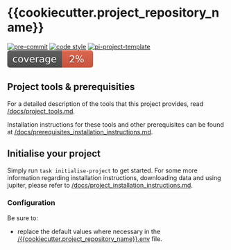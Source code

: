 

# {{cookiecutter.project_repository_name}}

[![pre-commit](https://img.shields.io/badge/pre--commit-enabled-brightgreen?logo=pre-commit&logoColor=white)](https://github.com/pre-commit/pre-commit)
[![code style](https://img.shields.io/badge/code%20style-black-000000.svg)](https://github.com/psf/black)
[![pi-project-template](https://img.shields.io/badge/π__project__template-1.0.2-green)](https://github.com/Rjdrenth/pi-project-template)
![coverage report](assets/images/coverage.svg)

## Project tools & prerequisities

For a detailed description of the tools that this project provides, read [/docs/project_tools.md](/docs/project_tools.md).

Installation instructions for these tools and other prerequisites can be found at [/docs/prerequisites_installation_instructions.md](/docs/prerequisites_installation_instructions.md).

## Initialise your project

Simply run `task initialise-project` to get started. For some more information regarding installation instructions, downloading data and using jupiter, please refer to [/docs/project_installation_instructions.md](/docs/project_installation_instructions.md).

<!---
It is advised to not adjust the text above, in order to make it easier to update this file when the project is updated according to the latest version of the project template.

Write your project-specific readme information below this comment. After updating, the previous text will be gone.
However, simply discard the Hunk deleting your text and it will be back.
-->

### Configuration

Be sure to:

- replace the default values where necessary in the [/{{cookiecutter.project_repository_name}}.env]({{cookiecutter.project_repository_name}}.env) file.

